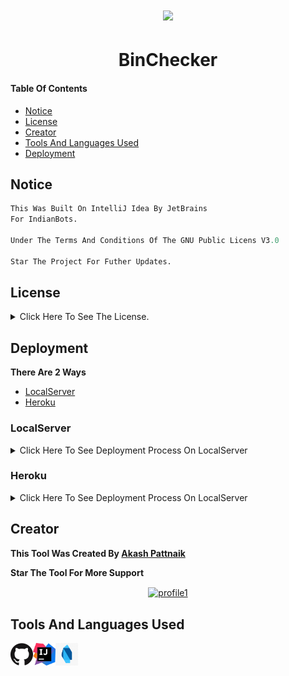 # <p align="center"><a href="https://github.com/IndianBots/BinChecker"><img src="https://github-readme-stats.vercel.app/api/pin?username=IndianBots&show_icons=true&theme=dracula&hide_border=true&repo=BinChecker"></a></p>

# <h1 align="center"><b>BinChecker</b></h1>

#### Table Of Contents
* [Notice](#Notice)
* [License](#License)
* [Creator](#Creator)
* [Tools And Languages Used](#Tools-And-Languages-Used)
* [Deployment](#Deployment)


## Notice
```python
This Was Built On IntelliJ Idea By JetBrains
For IndianBots.

Under The Terms And Conditions Of The GNU Public Licens V3.0

Star The Project For Futher Updates.
```

## License
<details>
    <summary>Click Here To See The License.</summary>
    
```
The GPL-3.0-only License
```

</details>


## Deployment
**There Are 2 Ways**
* [LocalServer](#LocalServer)
* [Heroku](#Heroku)

### LocalServer
<details>
    <summary>Click Here To See Deployment Process On LocalServer</summary>
    <br>
    <b>Edit The `bin/BinChecker.dart` File..
    <br>
    Replace Token With Your Bot Token And Done.
    <br>
    Then Open Terminal And Do These -</b>

```bash
pwd
cd Bin Checker
pub get
dart bin/DartChecker.dart
```

</details>


### Heroku
<details>
    <summary>Click Here To See Deployment Process On LocalServer</summary>
    <br>
    <b>If You Wanna Deploy To Heroku,
    <br>
    Just Click On The Button Below And Do As Instructed.
    <br>
    Star The Repo If You Like Our Projects.</b>
    <br>
    <a href="https://heroku.com/deploy?template=https://github.com/IndianBots/BinChecker"><img src="https://www.herokucdn.com/deploy/button.svg" /></a>
</details>


## Creator
**This Tool Was Created By [Akash Pattnaik](https://telegram.me/AKASH_AM1)**

**Star The Tool For More Support**
<p align="center">
<a href="https://telegram.me/AKASH_AM1">
    <img src="https://avatars1.githubusercontent.com/u/55914808?s=460&v=4" alt="profile1" height="200" align="center"/>
</a>
</p>


## Tools And Languages Used
[<img align="left" alt="GitHub" width="36px" src="https://raw.githubusercontent.com/github/explore/78df643247d429f6cc873026c0622819ad797942/topics/github/github.png" />](https://github.com/)
[<img align="left" alt="ItnelliJ-Idea" width="36px" src="https://raw.githubusercontent.com/BLUE-DEVIL1134/BLUE-DEVIL1134/main/img/intellij_idea.jpg" />](https://www.jetbrains.com/idea/)
[<img align="left" alt="Dart" height="36px" width="36px" src="https://raw.githubusercontent.com/BLUE-DEVIL1134/BLUE-DEVIL1134/main/img/dart.dev.png" />](https://dart.dev/)
